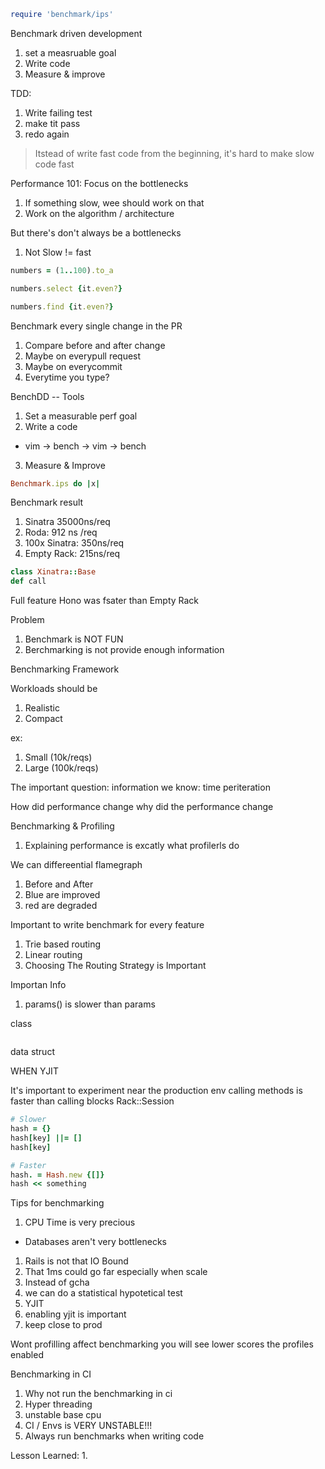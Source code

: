 ```ruby
require 'benchmark/ips'
```

Benchmark driven development

1. set a measruable goal
2. Write code
3. Measure & improve

TDD:

1. Write failing test
2. make tit pass
3. redo again

> Itstead of write fast code from the beginning, it's hard to make slow code fast

Performance 101: Focus on the bottlenecks

1. If something slow, wee should work on that
2. Work on the algorithm / architecture

But there's don't always be a bottlenecks

1. Not Slow != fast

```ruby
numbers = (1..100).to_a

numbers.select {it.even?}

numbers.find {it.even?}
```

Benchmark every single change in the PR

1. Compare before and after change
2. Maybe on everypull request
3. Maybe on everycommit
4. Everytime you type?

BenchDD -- Tools

1. Set a measurable perf goal
2. Write a code
 * vim -> bench -> vim -> bench
3. Measure & Improve

```ruby
Benchmark.ips do |x|
```

Benchmark result

1. Sinatra 35000ns/req
2. Roda: 912 ns /req
3. 100x Sinatra: 350ns/req
4. Empty Rack: 215ns/req

```ruby
class Xinatra::Base
def call
```

Full feature Hono was fsater than Empty Rack

Problem

1. Benchmark is NOT FUN
2. Berchmarking is not provide enough information

Benchmarking Framework

Workloads should be

1. Realistic
2. Compact

ex:

1. Small (10k/reqs)
2. Large (100k/reqs)

The important question:
information we know: time periteration

How did performance change
why did the performance change

Benchmarking & Profiling

1. Explaining performance is excatly what profilerls do

We can differeential flamegraph

1. Before and After
 1. Blue are improved
 2. red are degraded

Important to write benchmark for every feature

1. Trie based routing
2. Linear routing
3. Choosing The Routing Strategy is Important

Importan Info

1. params() is slower than params

class

```
```

data
struct

WHEN YJIT

It's important to experiment near the production env
calling methods is faster than calling blocks
Rack::Session

```ruby
# Slower
hash = {}
hash[key] ||= []
hash[key]

# Faster
hash. = Hash.new {[]}
hash << something
```

Tips for benchmarking

1. CPU Time is very precious
 * Databases aren't very bottlenecks
 1. Rails is not that IO Bound
 2. That 1ms could go far especially when scale
2. Instead of gcha
 1. we can do a statistical hypotetical test
3. YJIT
 1. enabling yjit is important
 2. keep close to prod

Wont profilling affect benchmarking
you will see lower scores the profiles enabled

Benchmarking in CI

1. Why not run the benchmarking in ci
 1. Hyper threading
 2. unstable base cpu
 3. CI / Envs is VERY UNSTABLE!!!
 4. Always run benchmarks when writing code

Lesson Learned:
1.

